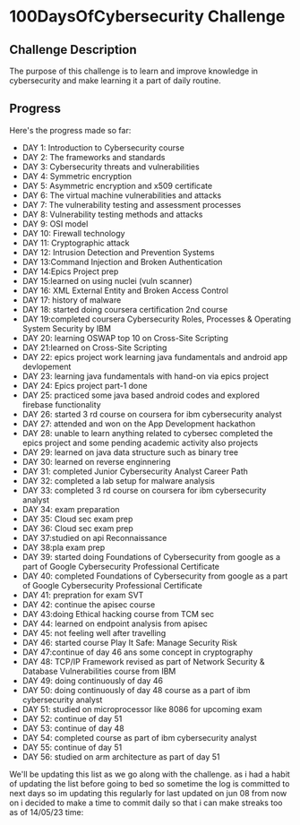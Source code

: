 # 100DaysOfCybersecurity Challenge

## Challenge Description
The purpose of this challenge is to learn and improve knowledge in cybersecurity and make learning it a part of daily routine.

## Progress
Here's the progress made so far:

- DAY 1: Introduction to Cybersecurity course
- DAY 2: The frameworks and standards
- DAY 3: Cybersecurity threats and vulnerabilities
- DAY 4: Symmetric encryption
- DAY 5: Asymmetric encryption and x509 certificate
- DAY 6: The virtual machine vulnerabilities and attacks
- DAY 7: The vulnerability testing and assessment processes
- DAY 8: Vulnerability testing methods and attacks
- DAY 9: OSI model
- DAY 10: Firewall technology
- DAY 11: Cryptographic attack
- DAY 12: Intrusion Detection and Prevention Systems
- DAY 13:Command Injection and Broken Authentication
- DAY 14:Epics Project prep
- DAY 15:learned on using nuclei (vuln scanner)
- DAY 16: XML External Entity and Broken Access Control
- DAY 17: history of malware
- DAY 18: started doing coursera certification 2nd course
- DAY 19:completed coursera Cybersecurity Roles, Processes & Operating System Security by IBM
- DAY 20: learning OSWAP top 10 on Cross-Site Scripting
- DAY 21:learned on Cross-Site Scripting 
- DAY 22: epics project work learning java fundamentals and android app devlopement
- DAY 23: learning java fundamentals with hand-on via epics project
- DAY 24: Epics project part-1 done 
- DAY 25: practiced some java based android codes and explored firebase functionality 
- DAY 26: started 3 rd course on coursera for ibm cybersecurity analyst 
- DAY 27: attended and  won on the App Development hackathon 
- DAY 28: unable to learn anything related to cybersec completed the epics project and some pending academic activity also projects
- DAY 29: learned on java data structure such as binary tree
- DAY 30: learned on reverse enginnering 
- DAY 31: completed Junior Cybersecurity Analyst Career Path 
- DAY 32: completed a lab setup for malware analysis
- DAY 33: completed 3 rd course on coursera for ibm cybersecurity analyst 
- DAY 34: exam preparation 
- DAY 35: Cloud sec exam prep
- DAY 36: Cloud sec exam prep
- DAY 37:studied on api Reconnaissance
- DAY 38:pla exam prep
- DAY 39: started doing Foundations of Cybersecurity from google as a part of Google Cybersecurity Professional Certificate
- DAY 40: completed Foundations of Cybersecurity from google as a part of Google Cybersecurity Professional Certificate
- DAY 41: prepration for exam SVT
- DAY 42: continue the apisec course 
- DAY 43:doing Ethical hacking course from TCM sec
- DAY 44: learned on endpoint analysis from apisec
- DAY 45: not feeling well after travelling
- DAY 46: started course Play It Safe: Manage Security Risk
- DAY 47:continue of day 46 ans some concept in cryptography 
- DAY 48: TCP/IP Framework revised as part of Network Security & Database Vulnerabilities course from IBM
- DAY 49: doing continuously of day 46
- DAY 50: doing continuously of day 48 course as a part of ibm cybersecurity analyst 
- DAY 51: studied on microprocessor like 8086 for upcoming exam 
- DAY 52: continue of day 51
- DAY 53: continue of day 48
- DAY 54: completed course as part of ibm cybersecurity analyst 
- DAY 55:  continue of day 51
- DAY 56: studied on arm architecture as part of day 51 


We'll be updating this list as we go along with the challenge.
as i had a habit of updating the list before going to bed so sometime the log is committed to next days so 
im updating this regularly for last updated on jun 08 from now on i decided to make a time to commit daily so that i can make streaks too 
as of 14/05/23 time:
